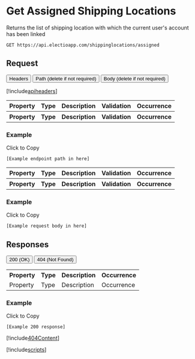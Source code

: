 # Get Assigned Shipping Locations

Returns the list of shipping location with which the current user's account has been linked

`GET https://api.electioapp.com/shippinglocations/assigned`

## Request

<div class="tab">
    <button class="requestTabLinks" onclick="openRequestTab(event, 'headers')">Headers</button>
    <button class="requestTabLinks" onclick="openRequestTab(event, 'path')" id="defaultRequest">Path (delete if not required)</button>
    <button class="requestTabLinks" onclick="openRequestTab(event, 'body')">Body (delete if not required)</button>
</div>

<div id="headers"  class="requestTabContent">

[!include[apiheaders](../includes/apiheaders.md)]

</div>

<div id="path"  class="requestTabContent">

<table>
    <tr>
        <th>Property</th>
        <th>Type</th>
        <th>Description</th>
        <th>Validation</th>
        <th>Occurrence</th>
    </tr>
    <tr>
        <th>Property</th>
        <th>Type</th>
        <th>Description</th>
        <th>Validation</th>
        <th>Occurrence</th>
    </tr>
</table> 

<div class="copyheader">

### Example
<div class="copybutton" onclick="CopyToClipboard('pathExample')">Click to Copy</div>

</div>

<div id="pathExample" class="copycontent"onclick="CopyToClipboard('pathExample')">

```
[Example endpoint path in here]
```
</div>

</div>

<div id="body"  class="requestTabContent">

<table>
    <tr>
        <th>Property</th>
        <th>Type</th>
        <th>Description</th>
        <th>Validation</th>
        <th>Occurrence</th>
    </tr>
    <tr>
        <th>Property</th>
        <th>Type</th>
        <th>Description</th>
        <th>Validation</th>
        <th>Occurrence</th>
    </tr>
</table> 

<div class="copyheader">

### Example
<div class="copybutton" onclick="CopyToClipboard('bodyExample')">Click to Copy</div>

</div>

<div id="bodyExample" class="copycontent"onclick="CopyToClipboard('bodyExample')">

```
[Example request body in here]
```
</div>

</div>

## Responses

<div class="tab">
  <button class="responseTabLinks" onclick="openCity(event, '200')" id="defaultResponse">200 (OK)</button>
  <button class="responseTabLinks" onclick="openCity(event, '404')">404 (Not Found)</button>
</div>

<div id="200"  class="responseTabContent">

<table>
    <tr>
        <th>Property</th>
        <th>Type</th>
        <th>Description</th>
        <th>Occurrence</th>
    </tr>
    <tr>
        <td>Property</td>
        <td>Type</td>
        <td>Description</td>
        <td>Occurrence</td>
    </tr> 
</table> 

<div class="copyheader">
    
<h3>Example</h3>
<div class="copybutton" onclick="CopyToClipboard('200example')">Click to Copy</div>

</div>

<div id="200example" class="copycontent" onclick="CopyToClipboard('200example')">

```
[Example 200 response]
```
</div>

</div>

<div id="404"  class="responseTabContent">

[!include[404Content](../includes/404Content.md)]

</div>

<!-- Include for tab and copy scripts. DO NOT DELETE THE BELOW -->

[!include[scripts](../includes/scripts.md)]